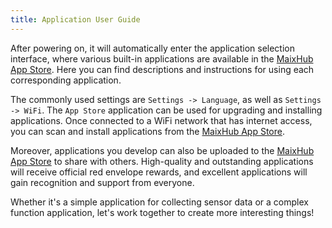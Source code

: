 ```yaml
---
title: Application User Guide
---
```


After powering on, it will automatically enter the application selection interface, where various built-in applications are available in the [MaixHub App Store](https://maixhub.com/app). Here you can find descriptions and instructions for using each corresponding application.

The commonly used settings are `Settings -> Language`, as well as `Settings -> WiFi`. The `App Store` application can be used for upgrading and installing applications. Once connected to a WiFi network that has internet access, you can scan and install applications from the [MaixHub App Store](https://maixhub.com/app).

Moreover, applications you develop can also be uploaded to the [MaixHub App Store](https://maixhub.com/app) to share with others. High-quality and outstanding applications will receive official red envelope rewards, and excellent applications will gain recognition and support from everyone.

Whether it's a simple application for collecting sensor data or a complex function application, let's work together to create more interesting things!

